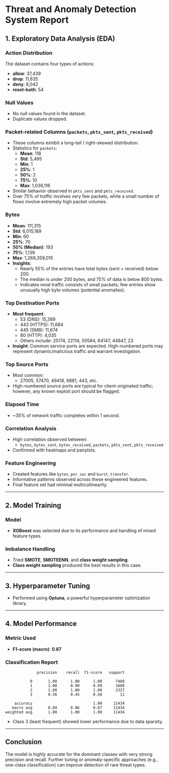 # Threat and Anomaly Detection System Report

## 1. Exploratory Data Analysis (EDA)

### Action Distribution

The dataset contains four types of actions:

- **allow**: 37,439
- **drop**: 11,635
- **deny**: 8,042
- **reset-both**: 54

### Null Values

- No null values found in the dataset.
- Duplicate values dropped.

### Packet-related Columns (`packets`, `pkts_sent`, `pkts_received`)

- These columns exhibit a long-tail / right-skewed distribution.
- Statistics for `packets`:
  - **Mean**: 118
  - **Std**: 5,495
  - **Min**: 1
  - **25%**: 1
  - **50%**: 2
  - **75%**: 10
  - **Max**: 1,036,116
- Similar behavior observed in `pkts_sent` and `pkts_received`.
- Over 75% of traffic involves very few packets, while a small number of flows involve extremely high packet volumes.

### Bytes

- **Mean**: 111,315
- **Std**: 6,015,189
- **Min**: 60
- **25%**: 70
- **50% (Median)**: 193
- **75%**: 1,139
- **Max**: 1,269,359,015
- **Insights**:
  - Nearly 55% of the entries have total bytes (sent + received) below 200.
  - The median is under 200 bytes, and 75% of data is below 800 bytes.
  - Indicates most traffic consists of small packets; few entries show unusually high byte volumes (potential anomalies).

### Top Destination Ports

- **Most frequent**:
  - 53 (DNS): 15,389
  - 443 (HTTPS): 11,684
  - 445 (SMB): 11,674
  - 80 (HTTP): 4,035
  - Others include: 25174, 22114, 50584, 64147, 44847, 23
- **Insight**: Common service ports are expected. High-numbered ports may represent dynamic/malicious traffic and warrant investigation.

### Top Source Ports

- Most common:
  - 27005, 57470, 49418, 6881, 443, etc.
- High-numbered source ports are typical for client-originated traffic; however, any known exploit port should be flagged.

### Elapsed Time

- \~35% of network traffic completes within 1 second.

### Correlation Analysis

- High correlation observed between:
  - `bytes`, `bytes_sent`, `bytes_received`, `packets`, `pkts_sent`, `pkts_received`
- Confirmed with heatmaps and pairplots.

### Feature Engineering

- Created features like `bytes_per_sec` and `burst_transfer`.
- Informative patterns observed across these engineered features.
- Final feature set had minimal multicollinearity.

---

## 2. Model Training

### Model

- **XGBoost** was selected due to its performance and handling of mixed feature types.

### Imbalance Handling

- Tried **SMOTE**, **SMOTEENN**, and **class weight sampling**.
- **Class weight sampling** produced the best results in this case.

---

## 3. Hyperparameter Tuning

- Performed using **Optuna**, a powerful hyperparameter optimization library.

---

## 4. Model Performance

### Metric Used

- **F1-score (macro)**: **0.87**

### Classification Report

```
              precision    recall  f1-score   support

           0       1.00      1.00      1.00      7488
           1       1.00      0.99      0.99      1608
           2       1.00      1.00      1.00      2327
           3       0.56      0.45      0.50        11

    accuracy                           1.00     11434
   macro avg       0.89      0.86      0.87     11434
weighted avg       1.00      1.00      1.00     11434
```

- Class 3 (least frequent) showed lower performance due to data sparsity.

---

## Conclusion

The model is highly accurate for the dominant classes with very strong precision and recall. Further tuning or anomaly-specific approaches (e.g., one-class classification) can improve detection of rare threat types.

